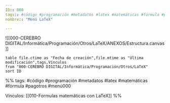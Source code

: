 ```yaml
---
ID:: 000
tags:: #código #programación #metadatos #latex #matemáticas #fórmula #pagotros #menú000  
nombre:: "Menú LaTeX"

---
```


![[000-CEREBRO DIGITAL/Informática/Programación/Otros/LaTeX/ANEXOS/Estructura.canvas]]
```dataview
table file.ctime as "Fecha de creación",file.mtime as "Última modificación",tags,Vínculos
from "000-CEREBRO DIGITAL/Informática/Programación/Otros/LaTeX" 
sort ID
```


%%
tags: #código #programación #metadatos #latex #matemáticas #fórmula #pagotros  #menú000 

Vínculos: [[010-Formulas matemáticas con LaTeX]]
%%
